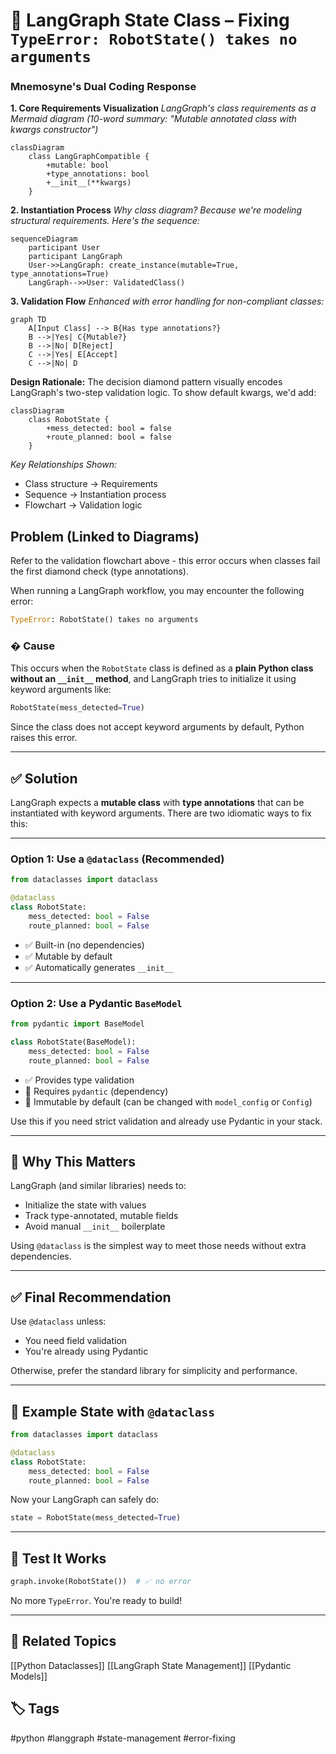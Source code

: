 # 🧠 LangGraph State Class – Fixing `TypeError: RobotState() takes no arguments`



### **Mnemosyne's Dual Coding Response**

**1. Core Requirements Visualization**
*LangGraph's class requirements as a Mermaid diagram (10-word summary: "Mutable annotated class with kwargs constructor")*

```mermaid
classDiagram
    class LangGraphCompatible {
        +mutable: bool
        +type_annotations: bool
        +__init__(**kwargs)
    }
```

**2. Instantiation Process**
*Why class diagram? Because we're modeling structural requirements. Here's the sequence:*

```mermaid
sequenceDiagram
    participant User
    participant LangGraph
    User->>LangGraph: create_instance(mutable=True, type_annotations=True)
    LangGraph-->>User: ValidatedClass()
```

**3. Validation Flow**
*Enhanced with error handling for non-compliant classes:*

```mermaid
graph TD
    A[Input Class] --> B{Has type annotations?}
    B -->|Yes| C{Mutable?}
    B -->|No| D[Reject]
    C -->|Yes| E[Accept]
    C -->|No| D
```

**Design Rationale:**
The decision diamond pattern visually encodes LangGraph's two-step validation logic. To show default kwargs, we'd add:

```mermaid
classDiagram
    class RobotState {
        +mess_detected: bool = false
        +route_planned: bool = false
    }
```

*Key Relationships Shown:*
- Class structure → Requirements
- Sequence → Instantiation process
- Flowchart → Validation logic

##  Problem (Linked to Diagrams)
Refer to the validation flowchart above - this error occurs when classes fail the first diamond check (type annotations).

When running a LangGraph workflow, you may encounter the following error:

```python
TypeError: RobotState() takes no arguments
```

### � Cause

This occurs when the `RobotState` class is defined as a **plain Python class without an `__init__` method**, and LangGraph tries to initialize it using keyword arguments like:

```python
RobotState(mess_detected=True)
```

Since the class does not accept keyword arguments by default, Python raises this error.

---

## ✅ Solution

LangGraph expects a **mutable class** with **type annotations** that can be instantiated with keyword arguments. There are two idiomatic ways to fix this:

---

### Option 1: Use a `@dataclass` (Recommended)

```python
from dataclasses import dataclass

@dataclass
class RobotState:
    mess_detected: bool = False
    route_planned: bool = False
```

* ✅ Built-in (no dependencies)
* ✅ Mutable by default
* ✅ Automatically generates `__init__`

---

### Option 2: Use a Pydantic `BaseModel`

```python
from pydantic import BaseModel

class RobotState(BaseModel):
    mess_detected: bool = False
    route_planned: bool = False
```

* ✅ Provides type validation
* 🔶 Requires `pydantic` (dependency)
* 🔶 Immutable by default (can be changed with `model_config` or `Config`)

Use this if you need strict validation and already use Pydantic in your stack.

---

## 📌 Why This Matters

LangGraph (and similar libraries) needs to:

* Initialize the state with values
* Track type-annotated, mutable fields
* Avoid manual `__init__` boilerplate

Using `@dataclass` is the simplest way to meet those needs without extra dependencies.

---

## ✅ Final Recommendation

Use `@dataclass` unless:

* You need field validation
* You're already using Pydantic

Otherwise, prefer the standard library for simplicity and performance.

---

## 📂 Example State with `@dataclass`

```python
from dataclasses import dataclass

@dataclass
class RobotState:
    mess_detected: bool = False
    route_planned: bool = False
```

Now your LangGraph can safely do:

```python
state = RobotState(mess_detected=True)
```

---

## 🧪 Test It Works

```python
graph.invoke(RobotState())  # ✅ no error
```

No more `TypeError`. You're ready to build!

---

## 🔗 Related Topics
[[Python Dataclasses]]
[[LangGraph State Management]]
[[Pydantic Models]]

## 🏷️ Tags
#python #langgraph #state-management #error-fixing